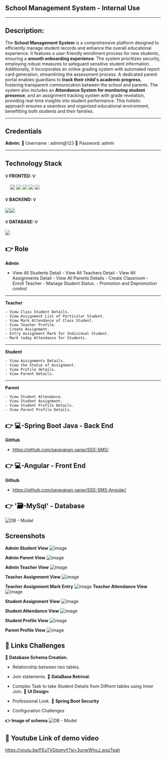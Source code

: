 ## School Management System - Internal Use

---

## **Description:**

The **School Management System** is a comprehensive platform designed to efficiently manage student records and enhance the overall educational experience. It features a user-friendly enrollment process for new students, ensuring a **smooth onboarding experience**. The system prioritizes security, employing robust measures to safeguard sensitive student information.
Additionally, it incorporates an online grading system with automated report card generation, streamlining the assessment process. A dedicated parent portal enables guardians to **track their child's academic progress**, fostering transparent communication between the school and parents. The system also includes an **Attendance System for monitoring student presence**, and an assignment tracking system with grade revelation, providing real-time insights into student performance. This holistic approach ensures a seamless and organized educational environment, benefitting both students and their families.

---

## Credentials

**Admin:**
📧 Username : admin@123
🔐 Password: admin

---

## Technology Stack

<h4>💡 FRONTED: 💡</h4>
<p>&nbsp; &nbsp;  <img src="https://img.shields.io/badge/HTML5-E34F26?style=for-the-badge&logo=html5&logoColor=white" />  <img src="https://img.shields.io/badge/CSS3-1572B6?style=for-the-badge&logo=css3&logoColor=white" /> <img src="https://img.shields.io/badge/Bootstrap-563D7C?style=for-the-badge&logo=bootstrap&logoColor=white" />  <img src="https://img.shields.io/badge/TypeScript-007ACC?style=for-the-badge&logo=typescript&logoColor=white" />   <img src="https://img.shields.io/badge/Angular-DD0031?style=for-the-badge&logo=angular&logoColor=white" /></p>

<h4>💡 BACKEND: 💡</h4>
<p>  <img src="https://img.shields.io/badge/java-%23ED8B00.svg?style=for-the-badge&logo=openjdk&logoColor=white" /><img src="https://img.shields.io/badge/Spring_Boot-F2F4F9?style=for-the-badge&logo=spring-boot" /> </p>

<h4>💡 DATABASE: 💡</h4>
<p> <img src="https://img.shields.io/badge/mysql-%2300f.svg?style=for-the-badge&logo=mysql&logoColor=white" /> </p>

## 👉 Role

**Admin**

- View All Students Detail - View All Teachers Detail - View All Assignments Detail - View All Parents Details - Create Classroom - Enroll Teacher - Manage Student Status. - Promotion and Depromotion control

---

**Teacher**

    - View Class Student Details.
    - View Assignment List of Particular Student.
    - View Mark Attendance of Class Student.
    - View Teacher Profile.
    - Create Assignment.
    - Entry Assignment Mark for Individual Student.
    - Mark today Attendance for Students.

---

**Student**

    - View Assignments Details.
    - View the Status of Assignment.
    - View Profile details.
    - View Parent Details.

---

**Parent**

    - View Student Attendance.
    - View Student Assignment.
    - View Student Profile Details.
    - View Parent Profile Details.

## 👉 💻-Spring Boot Java - Back End

**GitHub**

- https://github.com/saravanan-sarav/SSS-SMS/

## 👉 💻-Angular - Front End

**Github**

- https://github.com/saravanan-sarav/SSS-SMS-Angular/

## 👉 '🗃️-MySql' - Database

![DB - Model](https://github.com/saravanan-sarav/SSS-SMS-Angular/assets/145537699/28320e5c-27fb-4034-b57f-f4501e438491)

## Screenshots

**Admin Student View**
![image](https://github.com/saravanan-sarav/SSS-SMS-Angular/assets/145537699/43891a53-c598-4751-ac92-50b86c56411e)

**Admin Parent View**
![image](https://github.com/saravanan-sarav/SSS-SMS-Angular/assets/145537699/757b3f43-917d-4b66-b8e4-7ab24d0ba769)

**Admin Teacher View**
![image](https://github.com/saravanan-sarav/SSS-SMS-Angular/assets/145537699/b00ea049-8bab-4eff-b7ca-6d28df78b954)

**Teacher Assignment View**
![image](https://github.com/saravanan-sarav/SSS-SMS-Angular/assets/145537699/688d2d22-c4ad-465c-a1ac-1c8ebcf11c93)

**Teacher Assignment Mark Entry**
![image](https://github.com/saravanan-sarav/SSS-SMS-Angular/assets/145537699/631c2891-cf0a-4113-ac24-5bc94941368d)
**Teacher Attendance View**
![image](https://github.com/saravanan-sarav/SSS-SMS-Angular/assets/145537699/c62db196-5e63-4051-b6a3-d0bed656c91c)

**Student Assignment View**
![image](https://github.com/saravanan-sarav/SSS-SMS-Angular/assets/145537699/b13498d7-6bd7-4ff8-ae64-8d25bf0ffe32)

**Student Attendance View**
![image](https://github.com/saravanan-sarav/SSS-SMS-Angular/assets/145537699/02c8c24c-fb92-49ee-821d-4dc756774192)

**Student Profile View**
![image](https://github.com/saravanan-sarav/SSS-SMS-Angular/assets/145537699/eb2ebbd3-ed60-4941-b385-48b3e81609be)

**Parent Profile View**
![image](https://github.com/saravanan-sarav/SSS-SMS-Angular/assets/145537699/b47ce5b3-8ec8-432a-9e14-b4b281e0d47c)

## 🔗 Links Challenges

🔴 **Database Schema Creation.**

- Relationship between two tables.
- Join statements.
  🔴 **DataBase Retrival.**

- Complex Task to take Student Details from Diffrent tables using Inner Join.
  🔴 **UI Design:**

- Professional Look.
  🔴 **Spring Boot Security**

- Configuration Challenges

**👉 Image of schema**
![DB - Model](https://github.com/saravanan-sarav/SSS-SMS-Angular/assets/145537699/1ced8560-c135-4209-987d-e4827fbd1699)

## 🔗 Youtube Link of demo video

https://youtu.be/FEuTVGtqmyY?si=3unwWhoJ_wszTeah
